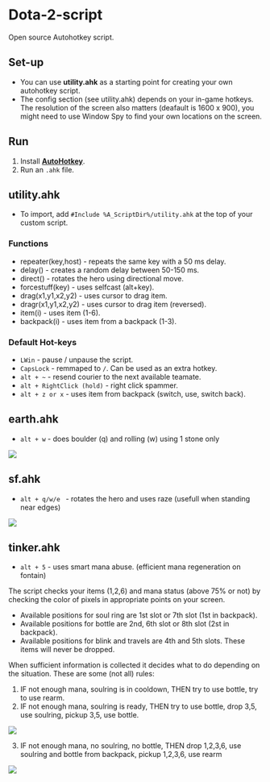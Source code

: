 # Dota-2-script
Open source Autohotkey script.

## Set-up
* You can use **utility.ahk** as a starting point for creating your own autohotkey script.
* The config section (see utility.ahk) depends on your in-game hotkeys. The resolution of the screen also matters (deafault is 1600 x 900), you might need to use Window Spy to find your own locations on the screen.

## Run
1. Install [**AutoHotkey**](https://autohotkey.com/download/).
2. Run an `.ahk` file.

## utility.ahk
* To import, add `#Include %A_ScriptDir%/utility.ahk` at the top of your custom script.

### Functions 
* repeater(key,host) - repeats the same key with a 50 ms delay.
* delay() - creates a random delay between 50-150 ms.
* direct() - rotates the hero using directional move.
* forcestuff(key) - uses selfcast (alt+key).
* drag(x1,y1,x2,y2) - uses cursor to drag item.
* dragr(x1,y1,x2,y2) - uses cursor to drag item (reversed).
* item(i) - uses item (1-6).
* backpack(i) - uses item from a backpack (1-3).

### Default Hot-keys
* `LWin` - pause / unpause the script.
* `CapsLock` - remmaped to `/`. Can be used as an extra hotkey.
* `alt + ~` - resend courier to the next available teamate.
* `alt + RightClick (hold)` - right click spammer.
* `alt + z or x` - uses item from backpack (switch, use, switch back).


## earth.ahk 
* `alt + w` - does boulder (q) and rolling (w) using 1 stone only

<a href='https://photos.google.com/share/AF1QipM8nC1isaOdMMlGHSjo88Px1PB5M1THSoTuINmtbAm3NNHSegNHH_GVnNDj9CCp8A?key=dlFGSDhidFUxUnVsQjRRVFZNQV96ZU1Ka1BLWFJR'/><img src='https://lh3.googleusercontent.com/F8ax7MZDXmUAtYzHfyWWTO7B47j4_yoDumuIlCqyAfF6AQVibhe5z9wd5B4ybFTawIXXsVSBpg3vadq6KnIlhSqODRVoUVX4GfPknTgjfI02C71VXu7CNhaf4r6XHJPJyyCWvrAdYN7YuxqQ3c2GNBYNwtEm4-yeRKoJqIVBKROE-YN2_tYdTsNuiKIF8lYXKehtQ0vyGcUNbgwD0q3n8l1O5eZsD7c5uvnIXRWSeVzYxEJxp3HXQJKrtzWyDssTIIRjXML-1_M5ZQZvidsLlp188Q5OBAZyTVWf-KCCALCGBoxKKCTa7tElGRPyYgirdnxwT1eAQT9PfV4zC7208oLKQcwqxUeyGm4YvpiZ2b_ZImb7_ibMgTzJdo_jZhpI8Mz2Bu73R7bHtVPwi_2WAiemuTQ404Fd_btl8ciaC06TcBDUWPnK08Rd0drAeTzJij3HKzR41U_tKkOs5t2bl3YGV5vgJQuAIswYtTQU96m3i7zY2QeK38IxWK8nHzuAiJ6dWs0uQ10yoq6qlpgZZQcTwMFMq2-lgs_p-XBpULplD9S1xKcYKiT4pq0qdiRxWxEbe0GNVkphXWuac8XCjrV9jHaXTd_8VaNq9QCm0pBUvD0J6St-rB0owzspaPqUrVQl56kkrUa2rRfANT6oVGn4Mg2SWrVe_A=w1364-h767-no' /></a>


## sf.ahk 
* `alt + q/w/e ` - rotates the hero and uses raze (usefull when standing near edges)

<a href='https://photos.google.com/share/AF1QipOaeWFNBmnsrGPRVVeBfvAHFLoG3BEPnL8deRxEz6tjUJ2gMzO_HlnzdWzvh_5gag?key=Rk4wUEpIcTQ5OFZmSGtXY2xibURGemRnNXhZWmJR'/><img src='https://lh3.googleusercontent.com/D3KiasiCK-EDmF9-cTGhRNxtj-moqzE6sfrHSQAfuFFP4XDNCB1lMLjEI4R-S6usJB_UTceTpaFE9Rc2cF30kd6aXHIrRrFXjlH6ZhPndKKJIOlmH-wtLccBJojQr0fGZQiKKA58Uw6esEMqmiGEV3YRIE91rNJ-59sqLEgbqsWBtB3yJSygAFcxRnfYspVr-K6_bLM-cSeZ6-gORIGJDas_Avgd0ueHz01GmElNP232jmhlNriaC_f7lLcRA9KsRFXnnpMDFLwnTYrh61uT9DDYP3ijXM_betTzZp1A7qWcoE6u_B2lsmeMlxVRGBdzAe6TB8Z85ZjPEwWRyeM1CNqKSEm8fdufOtZNj9Vi2eHYR0lUoq36JJexrZNh5255VUoH14RMbuYowQVPRqK8BuHxVHbEZ3VCgB_vQkW8XMrc-oD-M1rZ4vKghPKD90IKbQ88UvHzPnjSuhTpDKFwrqj0g8hQtMDl-fpLPIQdufybLe2AAKSrhvEXU-smnrVXwBNC3hmFK2BlBnsBD9TNo6xZZn3j6yjghI5m-ZFHqSxURCgS-tOu0ZQ3hRJGNVCkD4BTgF6u60FvRAUE7RKSzjdEk407J1oshlU2qC8z1d3WuzVqzlY_9LQDkiE4N2aEeQ3vN326BiBGk2K48yzuVxYs-050N1_SIw=w1364-h767-no' /></a>


## tinker.ahk 
* `alt + 5` - uses smart mana abuse. (efficient mana regeneration on fontain)

The script checks your items (1,2,6) and mana status (above 75% or not) by checking the color of pixels in appropriate points on your screen. 

* Available positions for soul ring are 1st slot or 7th slot (1st in backpack).
* Available positions for bottle are 2nd, 6th slot or 8th slot (2st in backpack). 
* Available positions for blink and travels are 4th and 5th slots. These items will never be dropped. 

When sufficient information is collected it decides what to do depending on the situation. These are some (not all) rules:

1. IF not enough mana, soulring is in cooldown, THEN try to use bottle, try to use rearm. 
2. IF not enough mana, soulring is ready, THEN try to use bottle, drop 3,5, use soulring, pickup 3,5, use bottle.

<a href='https://photos.google.com/share/AF1QipO0GWQpaQXsnX_UpXqlOrz7vhFJKIE3eubbmNgkc8bWicxp3op1CKgoYAub0sP5pA?key=UGRpV2RQXzR2MTZOelFqMWFzYzhJOVUyQlU2UHd3&source=ctrlq.org'><img src='https://lh3.googleusercontent.com/8hI9I257oc9hCYSjW_Vgho6wgRWcJlx45cYA8bxFpdSjUHWnzSLI4efPeBAuQ_8yyk5a3HNcxb9Hh67uZ4MGEVNwOZx66s9xng8wZqvm2PiLhm1gUSput_tfbJ6seVXG-4zQzHQNhWg' /></a>

3. IF not enough mana, no soulring, no bottle, THEN drop 1,2,3,6, use soulring and bottle from backpack, pickup 1,2,3,6, use rearm

<a href='https://photos.google.com/share/AF1QipPHxg-puAPJUO4gUxWpQhmGcjgR3DW2WUMQ-ydxDNFzCVrodZS2yP8ufrPkKSnCpA?key=c2tEOTlELWNOdTRWeXN3TnlOSXpLSS1Wc3NxQjJR&source=ctrlq.org'><img src='https://lh3.googleusercontent.com/HOzm8Ji4t_5QGFLn5FvFzdZl5bApNQkJY60Or09EoDvoTuctVSLxTHXTvgoKEUkdaR3UqKbNtD6b3DnQBxPKLsMbN0cPwgaSKo9dhTh6LM2o13S-SKXIJjb4-vuyp-wJ9KsEadney8A' /></a>
